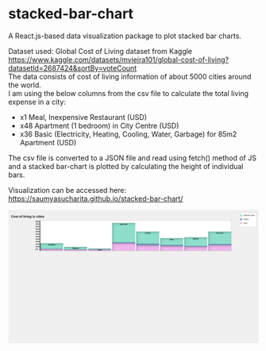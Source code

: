 # stacked-bar-chart
A React.js-based data visualization package to plot stacked bar charts.

Dataset used: Global Cost of Living dataset from Kaggle <br/>
https://www.kaggle.com/datasets/mvieira101/global-cost-of-living?datasetId=2687424&sortBy=voteCount<br/>
The data consists of cost of living information of about 5000 cities around the world. <br/>
I am using the below columns from the csv file to calculate the total living expense in a city: <br/>
- x1 	Meal, Inexpensive Restaurant (USD) <br/>
- x48 	Apartment (1 bedroom) in City Centre (USD) <br/>
- x36 	Basic (Electricity, Heating, Cooling, Water, Garbage) for 85m2 Apartment (USD) <br/>

The csv file is converted to a JSON file and read using fetch() method of JS and a stacked bar-chart is plotted by calculating the height of individual bars.

Visualization can be accessed here: <br/>
https://saumyasucharita.github.io/stacked-bar-chart/

![Screenshot](./img/Stacked_bar_chart.png)
